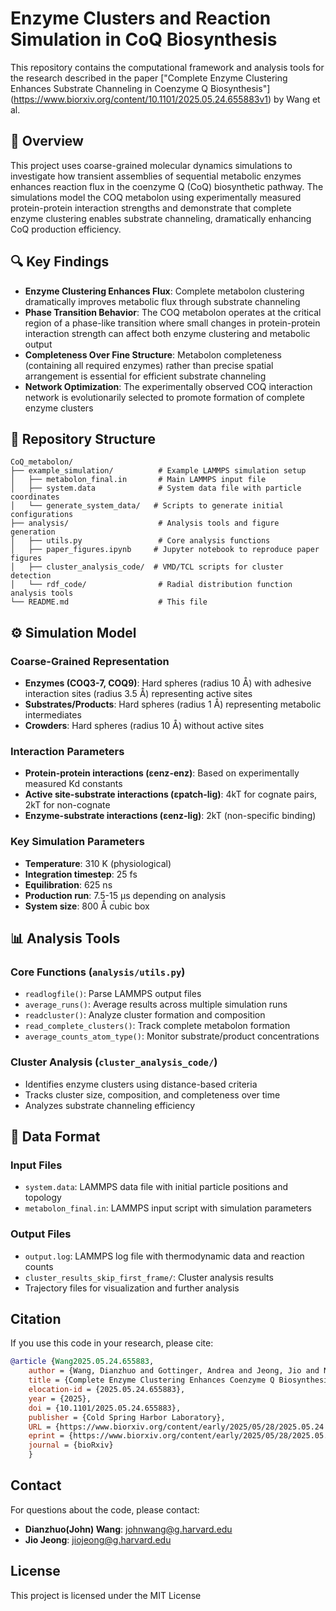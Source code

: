 # Enzyme Clusters and Reaction Simulation in CoQ Biosynthesis

This repository contains the computational framework and analysis tools for the research described in the paper ["Complete Enzyme Clustering Enhances Substrate Channeling in Coenzyme Q Biosynthesis"] (https://www.biorxiv.org/content/10.1101/2025.05.24.655883v1) by Wang et al.

## 📖 Overview

This project uses coarse-grained molecular dynamics simulations to investigate how transient assemblies of sequential metabolic enzymes enhances reaction flux in the coenzyme Q (CoQ) biosynthetic pathway. The simulations model the COQ metabolon using experimentally measured protein-protein interaction strengths and demonstrate that complete enzyme clustering enables substrate channeling, dramatically enhancing CoQ production efficiency.

## 🔍 Key Findings

- **Enzyme Clustering Enhances Flux**: Complete metabolon clustering dramatically improves metabolic flux through substrate channeling
- **Phase Transition Behavior**: The COQ metabolon operates at the critical region of a phase-like transition where small changes in protein-protein interaction strength can affect both enzyme clustering and metabolic output
- **Completeness Over Fine Structure**: Metabolon completeness (containing all required enzymes) rather than precise spatial arrangement is essential for efficient substrate channeling
- **Network Optimization**: The experimentally observed COQ interaction network is evolutionarily selected to promote formation of complete enzyme clusters

## 📁 Repository Structure
```
CoQ_metabolon/
├── example_simulation/          # Example LAMMPS simulation setup
│   ├── metabolon_final.in       # Main LAMMPS input file
│   ├── system.data              # System data file with particle coordinates
│   └── generate_system_data/   # Scripts to generate initial configurations
├── analysis/                    # Analysis tools and figure generation
│   ├── utils.py                 # Core analysis functions 
│   ├── paper_figures.ipynb     # Jupyter notebook to reproduce paper figures
│   ├── cluster_analysis_code/  # VMD/TCL scripts for cluster detection
│   └── rdf_code/                # Radial distribution function analysis tools
└── README.md                    # This file
```

## ⚙️ Simulation Model

### Coarse-Grained Representation
- **Enzymes (COQ3-7, COQ9)**: Hard spheres (radius 10 Å) with adhesive interaction sites (radius 3.5 Å) representing active sites
- **Substrates/Products**: Hard spheres (radius 1 Å) representing metabolic intermediates
- **Crowders**: Hard spheres (radius 10 Å) without active sites

### Interaction Parameters
- **Protein-protein interactions (εenz-enz)**: Based on experimentally measured Kd constants
- **Active site-substrate interactions (εpatch-lig)**: 4kT for cognate pairs, 2kT for non-cognate
- **Enzyme-substrate interactions (εenz-lig)**: 2kT (non-specific binding)

### Key Simulation Parameters
- **Temperature**: 310 K (physiological)
- **Integration timestep**: 25 fs
- **Equilibration**: 625 ns
- **Production run**: 7.5-15 μs depending on analysis
- **System size**: 800 Å cubic box

## 📊 Analysis Tools

### Core Functions (`analysis/utils.py`)
- `readlogfile()`: Parse LAMMPS output files
- `average_runs()`: Average results across multiple simulation runs
- `readcluster()`: Analyze cluster formation and composition
- `read_complete_clusters()`: Track complete metabolon formation
- `average_counts_atom_type()`: Monitor substrate/product concentrations

### Cluster Analysis (`cluster_analysis_code/`)
- Identifies enzyme clusters using distance-based criteria
- Tracks cluster size, composition, and completeness over time
- Analyzes substrate channeling efficiency

## 📂 Data Format

### Input Files
- `system.data`: LAMMPS data file with initial particle positions and topology
- `metabolon_final.in`: LAMMPS input script with simulation parameters

### Output Files
- `output.log`: LAMMPS log file with thermodynamic data and reaction counts
- `cluster_results_skip_first_frame/`: Cluster analysis results
- Trajectory files for visualization and further analysis

## Citation

If you use this code in your research, please cite:
```bibtex
@article {Wang2025.05.24.655883,
	author = {Wang, Dianzhuo and Gottinger, Andrea and Jeong, Jio and Nicoll, Callum R. and Liu, Junlang and Kadav, Tereza and Cecchini, Domiziana and Malatesta, Marco and Heck, Albert J.R. and Mattevi, Andrea and Shakhnovich, Eugene},
	title = {Complete Enzyme Clustering Enhances Coenzyme Q Biosynthesis via Substrate Channeling},
	elocation-id = {2025.05.24.655883},
	year = {2025},
	doi = {10.1101/2025.05.24.655883},
	publisher = {Cold Spring Harbor Laboratory},
	URL = {https://www.biorxiv.org/content/early/2025/05/28/2025.05.24.655883},
	eprint = {https://www.biorxiv.org/content/early/2025/05/28/2025.05.24.655883.full.pdf},
	journal = {bioRxiv}
    }
```
## Contact

For questions about the code, please contact:
- **Dianzhuo(John) Wang**: johnwang@g.harvard.edu
- **Jio Jeong**: jiojeong@g.harvard.edu 

## License

This project is licensed under the MIT License 